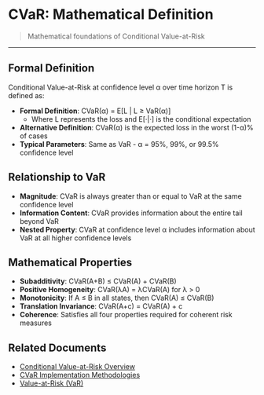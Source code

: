 # CVaR: Mathematical Definition

> Mathematical foundations of Conditional Value-at-Risk

---

## Formal Definition

Conditional Value-at-Risk at confidence level α over time horizon T is defined as:

* **Formal Definition**: CVaR(α) = E[L | L ≥ VaR(α)]
  * Where L represents the loss and E[·|·] is the conditional expectation
* **Alternative Definition**: CVaR(α) is the expected loss in the worst (1-α)% of cases
* **Typical Parameters**: Same as VaR - α = 95%, 99%, or 99.5% confidence level

## Relationship to VaR

* **Magnitude**: CVaR is always greater than or equal to VaR at the same confidence level
* **Information Content**: CVaR provides information about the entire tail beyond VaR
* **Nested Property**: CVaR at confidence level α includes information about VaR at all higher confidence levels

## Mathematical Properties

* **Subadditivity**: CVaR(A+B) ≤ CVaR(A) + CVaR(B)
* **Positive Homogeneity**: CVaR(λA) = λCVaR(A) for λ > 0
* **Monotonicity**: If A ≤ B in all states, then CVaR(A) ≤ CVaR(B)
* **Translation Invariance**: CVaR(A+c) = CVaR(A) + c
* **Coherence**: Satisfies all four properties required for coherent risk measures

## Related Documents

* [Conditional Value-at-Risk Overview](../conditional-value-at-risk.md)
* [CVaR Implementation Methodologies](./cvar-implementation-methodologies.md)
* [Value-at-Risk (VaR)](../value-at-risk.md)